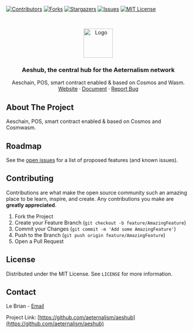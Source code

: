 [![Contributors][contributors-shield]][contributors-url]
[![Forks][forks-shield]][forks-url]
[![Stargazers][stars-shield]][stars-url]
[![Issues][issues-shield]][issues-url]
[![MIT License][license-shield]][license-url]


<!-- PROJECT LOGO -->
<br />
<p align="center">
  <a href="https://github.com/aeternalism/aeshub">
    <img src="https://avatars0.githubusercontent.com/u/75020642" alt="Logo" width="80" height="80">
  </a>

  <h3 align="center">Aeshub, the central hub for the Aeternalism network</h3>

  <p align="center">
    Aeschain, POS, smart contract enabled & based on Cosmos and Wasm.
    <br />
    <a href="https://aeternalism.com">Website</a>
    ·
    <a href="https://docs.aeternalism.com">Document</a>
    ·
    <a href="https://github.com/aeternalism/aeshub/issues">Report Bug</a>
  </p>
</p>


<!-- ABOUT THE PROJECT -->
## About The Project

Aeschain, POS, smart contract enabled & based on Cosmos and Cosmwasm.

<!-- ROADMAP -->
## Roadmap

See the [open issues](https://github.com/aeternalism/aeshub/issues) for a list of proposed features (and known issues).



<!-- CONTRIBUTING -->
## Contributing

Contributions are what make the open source community such an amazing place to be learn, inspire, and create. Any contributions you make are **greatly appreciated**.

1. Fork the Project
2. Create your Feature Branch (`git checkout -b feature/AmazingFeature`)
3. Commit your Changes (`git commit -m 'Add some AmazingFeature'`)
4. Push to the Branch (`git push origin feature/AmazingFeature`)
5. Open a Pull Request



<!-- LICENSE -->
## License

Distributed under the MIT License. See `LICENSE` for more information.


<!-- CONTACT -->
## Contact

Le Brian - [Email](mailto:lebrian@aeternalism.com)

Project Link: [https://github.com/aeternalism/aeshub](https://github.com/aeternalism/aeshub)


<!-- MARKDOWN LINKS & IMAGES -->
<!-- https://www.markdownguide.org/basic-syntax/#reference-style-links -->
[contributors-shield]: https://img.shields.io/github/contributors/aeternalism/aeshub.svg?style=for-the-badge
[contributors-url]: https://github.com/aeternalism/aeshub/graphs/contributors
[forks-shield]: https://img.shields.io/github/forks/aeternalism/aeshub.svg?style=for-the-badge
[forks-url]: https://github.com/aeternalism/aeshub/network/members
[stars-shield]: https://img.shields.io/github/stars/aeternalism/aeshub.svg?style=for-the-badge
[stars-url]: https://github.com/aeternalism/aeshub/stargazers
[issues-shield]: https://img.shields.io/github/issues/aeternalism/aeshub.svg?style=for-the-badge
[issues-url]: https://github.com/aeternalism/aeshub/issues
[license-shield]: https://img.shields.io/github/license/aeternalism/aeshub.svg?style=for-the-badge
[license-url]: https://github.com/aeternalism/aeshub/blob/master/LICENSE.txt
